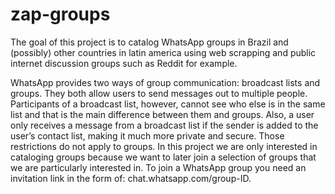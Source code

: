 # zap-groups

The goal of this project is to catalog WhatsApp groups in Brazil and (possibly) other countries in latin america using web scrapping and public internet discussion groups such as Reddit for example.

WhatsApp provides two ways of group communication: broadcast lists and groups. They both allow users to send messages out to multiple people. Participants of a broadcast list, however, cannot see who else is in the same list and that is the main difference between them and groups. Also, a user only receives a message from a broadcast list if the sender is added to the user’s contact list, making it much more private and secure. Those restrictions do not apply to groups. In this project we are only interested in cataloging groups because we want to later join a selection of groups that we are particularly interested in. To join a WhatsApp group you need an invitation link in the form of: chat.whatsapp.com/group-ID.
